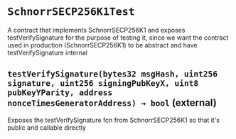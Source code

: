 # `SchnorrSECP256K1Test`

  A contract that implements SchnorrSECP256K1 and exposes
          testVerifySignature for the purpose of testing it, since
          we want the contract used in production (SchnorrSECP256K1)
          to be abstract and have testVerifySignature internal

## `testVerifySignature(bytes32 msgHash, uint256 signature, uint256 signingPubKeyX, uint8 pubKeyYParity, address nonceTimesGeneratorAddress) → bool` (external)

  Exposes the testVerifySignature fcn from SchnorrSECP256K1
          so that it's public and callable directly

